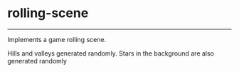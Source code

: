 # rolling-scene
----------------

Implements a game rolling scene.


Hills and valleys generated randomly. Stars in the background are also generated randomly

